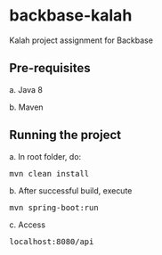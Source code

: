 # backbase-kalah
Kalah project assignment for Backbase

## Pre-requisites
a. Java 8

b. Maven

## Running the project
a. In root folder, do: <pre>mvn clean install</pre>
b. After successful build, execute <pre>mvn spring-boot:run</pre>
c. Access <pre>localhost:8080/api</pre>
